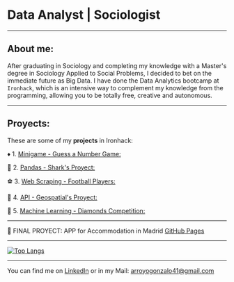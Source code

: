 # Data Analyst | Sociologist

----

## About me:

After graduating in Sociology and completing my knowledge with a Master's degree in Sociology Applied to Social Problems, I decided to bet on the immediate future as Big Data. I have done the Data Analytics bootcamp at `Ironhack`, which is an intensive way to complement my knowledge from the programming, allowing you to be totally free, creative and autonomous.

-----

## Proyects:

These are some of my **projects** in Ironhack:


:diamonds: 1. [Minigame - Guess a Number Game:](https://github.com/Gon41/1-Minigame-Guess-a-Number-Game)

:dolphin: 2. [Pandas - Shark's Proyect:](https://github.com/Gon41/2-Pandas-Proyect-Sharks)

:soccer: 3. [Web Scraping - Football Players:](https://github.com/Gon41/3-Pipelines-Web-Scraping-Football-Players)

:satellite: 4. [API - Geospatial's Proyect:](https://github.com/Gon41/4-Geospatial-Project)

:gem: 5. [Machine Learning - Diamonds Competition:](https://github.com/Gon41/5-Diamonds-Competition-Machine-Learning)


-----

:house_with_garden: FINAL PROYECT: APP for Accommodation in Madrid [GitHub Pages](https://github.com/Gon41/FINAL-PROYECT-APP-for-Accommodation-in-Madrid)




-----


[![Top Langs](https://github-readme-stats.vercel.app/api/top-langs/?username=Gon41&layout=compact)](https://github.com/Gon41/github-readme-stats)



---

You can find me on [LinkedIn](https://www.linkedin.com/in/gonzaloarroyotomas/) or in my Mail: arroyogonzalo41@gmail.com


<!--
**Gon41/Gon41** is a ✨ _special_ ✨ repository because its `README.md` (this file) appears on your GitHub profile.

Here are some ideas to get you started:

- 🔭 I’m currently working on ...
- 🌱 I’m currently learning ...
- 👯 I’m looking to collaborate on ...
- 🤔 I’m looking for help with ...
- 💬 Ask me about ...
- 📫 How to reach me: ...
- 😄 Pronouns: ...
- ⚡ Fun fact: ...
-->
